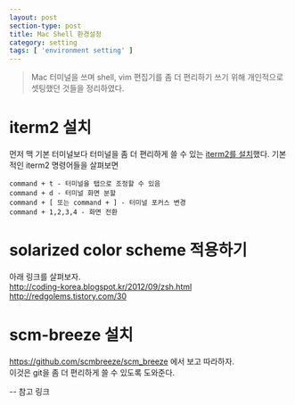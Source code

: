 ```yaml
---
layout: post
section-type: post
title: Mac Shell 환경설정
category: setting
tags: [ 'environment setting' ]
---
```


> Mac 터미널을 쓰며 shell, vim 편집기를 좀 더 편리하기 쓰기 위해 개인적으로 셋팅했던 것들을 정리하였다.

# iterm2 설치

먼저 맥 기본 터미널보다 터미널을 좀 더 편리하게 쓸 수 있는 [iterm2를 설치](http://code.google.com/p/iterm2/downloads/list
)했다.
기본적인 iterm2 명령어들을 살펴보면

``` text  
command + t - 터미널을 탭으로 조정할 수 있음  
command + d - 터미널 화면 분할
command + [ 또는 command + ] - 터미널 포커스 변경
command + 1,2,3,4 - 화면 전환
```

# solarized color scheme 적용하기

아래 링크를 살펴보자.  
http://coding-korea.blogspot.kr/2012/09/zsh.html  
http://redgolems.tistory.com/30

# scm-breeze 설치

https://github.com/scmbreeze/scm_breeze 에서 보고 따라하자.  
이것은 git을 좀 더 편리하게 쓸 수 있도록 도와준다.

-- 참고 링크  
